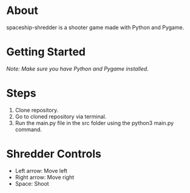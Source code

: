 # About
spaceship-shredder is a shooter game made with Python and Pygame.

# Getting Started
_Note: Make sure you have Python and Pygame installed._

# Steps
1. Clone repository.
2. Go to cloned repository via terminal.
3. Run the main.py file in the src folder using the python3 main.py command.

# Shredder Controls
- Left arrow: Move left
- Right arrow: Move right
- Space: Shoot

